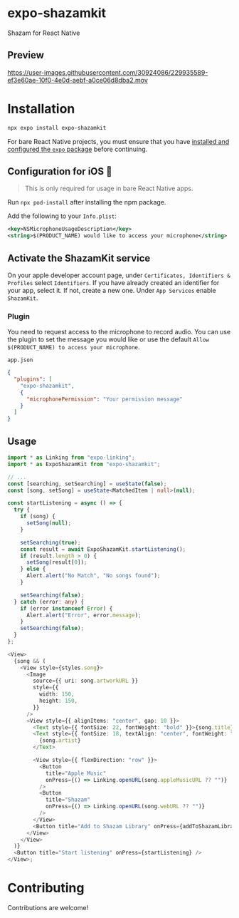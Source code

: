 # expo-shazamkit

Shazam for React Native

## Preview

https://user-images.githubusercontent.com/30924086/229935589-ef3e60ae-10f0-4e0d-aebf-a0ce06d8dba2.mov

# Installation

```sh
npx expo install expo-shazamkit
```

For bare React Native projects, you must ensure that you have [installed and configured the `expo` package](https://docs.expo.dev/bare/installing-expo-modules/) before continuing.

## Configuration for iOS 🍏

> This is only required for usage in bare React Native apps.

Run `npx pod-install` after installing the npm package.

Add the following to your `Info.plist`:

```xml
<key>NSMicrophoneUsageDescription</key>
<string>$(PRODUCT_NAME) would like to access your microphone</string>
```

## Activate the ShazamKit service

On your apple developer account page, under `Certificates, Identifiers & Profiles` select `Identifiers`. If you have already created an identifier for your app, select it. If not, create a new one. Under `App Services` enable `ShazamKit`.

### Plugin

You need to request access to the microphone to record audio. You can use the plugin to set the message you would like or use the default `Allow $(PRODUCT_NAME) to access your microphone`.

`app.json`

```json
{
  "plugins": [
    "expo-shazamkit",
    {
      "microphonePermission": "Your permission message"
    }
  ]
}
```

## Usage

```ts
import * as Linking from "expo-linking";
import * as ExpoShazamKit from "expo-shazamkit";

// ...
const [searching, setSearching] = useState(false);
const [song, setSong] = useState<MatchedItem | null>(null);

const startListening = async () => {
  try {
    if (song) {
      setSong(null);
    }

    setSearching(true);
    const result = await ExpoShazamKit.startListening();
    if (result.length > 0) {
      setSong(result[0]);
    } else {
      Alert.alert("No Match", "No songs found");
    }

    setSearching(false);
  } catch (error: any) {
    if (error instanceof Error) {
      Alert.alert("Error", error.message);
    }
    setSearching(false);
  }
};

<View>
  {song && (
    <View style={styles.song}>
      <Image
        source={{ uri: song.artworkURL }}
        style={{
          width: 150,
          height: 150,
        }}
      />
      <View style={{ alignItems: "center", gap: 10 }}>
        <Text style={{ fontSize: 22, fontWeight: "bold" }}>{song.title}</Text>
        <Text style={{ fontSize: 18, textAlign: "center", fontWeight: "600" }}>
          {song.artist}
        </Text>

        <View style={{ flexDirection: "row" }}>
          <Button
            title="Apple Music"
            onPress={() => Linking.openURL(song.appleMusicURL ?? "")}
          />
          <Button
            title="Shazam"
            onPress={() => Linking.openURL(song.webURL ?? "")}
          />
        </View>
        <Button title="Add to Shazam Library" onPress={addToShazamLibrary} />
      </View>
    </View>
  )}
  <Button title="Start listening" onPress={startListening} />
</View>;
```

# Contributing

Contributions are welcome!
